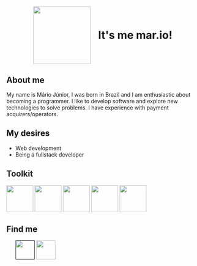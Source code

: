 <h1 style="display: flex; align-items: center; justify-content: center;">
    <img src="https://github.com/Mariojuniorr/Mariojuniorr/assets/70456527/6a9470f3-679e-4bb5-b911-5a74c1eeea0d" width="150px" style="margin-right: 20px;">It's me mar.io!
</h1>

<h2>About me</h2>
<p>My name is Mário Júnior, I was born in Brazil and I am enthusiastic about becoming a programmer. I like to develop software and explore new technologies to solve problems. I have experience with payment acquirers/operators.</p>

<h2>My desires</h2>
<ul>
    <li>Web development</li>
    <li>Being a fullstack developer</li>
</ul>

<h2>Toolkit</h2>
<div>
            <img src="https://cdn.jsdelivr.net/gh/devicons/devicon@latest/icons/html5/html5-original-wordmark.svg" width="70px"/>
            <img src="https://cdn.jsdelivr.net/gh/devicons/devicon@latest/icons/css3/css3-original-wordmark.svg" width="70px"/>
            <img src="https://cdn.jsdelivr.net/gh/devicons/devicon@latest/icons/javascript/javascript-original.svg" width="70px"/>
            <img src="https://cdn.jsdelivr.net/gh/devicons/devicon@latest/icons/java/java-original-wordmark.svg" width="70px"/>
            <img src="https://cdn.jsdelivr.net/gh/devicons/devicon@latest/icons/react/react-original.svg" width="70px"/>
</div>

<h2>Find me</h2>
<ul>
    <a href=""><img src="https://cdn.jsdelivr.net/gh/devicons/devicon@latest/icons/linkedin/linkedin-original-wordmark.svg" width="50px"/></a>
    <a href="mailto:marioluciosantosjunior@outlook.com"><img src="https://github.com/Mariojuniorr/Mariojuniorr/assets/70456527/14de6b39-654b-4293-b799-e595b22aeda1" width="50px"/></a>
</ul>
